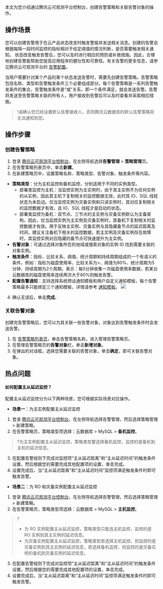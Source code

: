 本文为您介绍通过腾讯云可观测平台控制台，创建告警策略和关联告警对象的操作。

## 操作场景
您可以创建告警用于在云产品状态改变时触发警报并发送相关消息。创建的告警会根据每隔一段时间监控的指标相对于给定阈值的情况判断，是否需要触发相关通知。
状态改变触发告警后，您可以及时进行相应的预防或补救措施。因此，合理地创建告警能帮助您提高应用程序的健壮性和可靠性。有关告警的更多信息，请参见腾讯云可观测平台的 [告警配置](https://intl.cloud.tencent.com/document/product/248/38916)。

当用户需要针对某个产品的某个状态发送告警时，需要先创建告警策略。告警策略包括名称、类型和告警触发条件三个必要组成部分。每个告警策略是一系列告警触发条件的集合，告警触发条件是“或”关系，即一个条件满足，就会发送告警。告警将发送至告警策略关联的所有人，用户接收到告警后可以及时查看并采取相应措施。

>!请确认您已经设置默认告警接收人，否则腾讯云数据库的默认告警策略将无法通知到您。

## 操作步骤
### 创建告警策略
1. 登录 [腾讯云可观测平台控制台](https://console.cloud.tencent.com/monitor/overview)，在左侧导航选择**告警管理** > **策略管理**页。
2. 在告警策略列表页中，单击**新建**。
3. 在新建策略页中，设置策略名称、策略类型、告警对象、触发条件等内容。
 - **策略类型**：分为主机监控和备机监控，分别适用于不同的实例类型。
    - 部署类监控为主机：当监控实例为主实例时，由于其主实例不为任何实例的从实例，因此其主机下复制相关的监控数据无效，此时其 IO、SQL 线程状态为未启动。仅当监控实例为灾备实例和只读实例时，其对应复制相关的监控数据才有效，且 IO、SQL 线程才是启动的状态。
    - 部署类监控为备机：双节点、三节点的主实例与灾备实例默认为主备架构，因此，仅当监控实例为主实例及灾备实例时，其备机下复制相关的监控数据才有效。用于反映主实例、灾备实例与其隐藏备节点的延迟距离及时间，建议关注备机下相关的监控数据，若主实例及灾备实例存在故障时，其监控实例对应隐藏的备节点可快速提升为主实例。
  - **告警对象**：可通过选择对象所在的地域或搜索对象的实例 ID 找到需要关联的对象实例。
 - **触发条件**：指标、比较关系、阈值、统计周期和持续周期组成的一个有语义的条件。例如：指标为磁盘使用率、比较关系为>、阈值为80%、统计周期为5分钟、持续周期为2个周期。表示：每5分钟收集一次磁盘使用率数据，若某台云数据库的磁盘使用率连续两次大于80%则触发告警。
 - **配置告警通知**：支持选择系统预设通知模板和用户自定义通知模板，每个告警策略最多只能绑定三个通知模板，详情请参考 [通知模板](https://intl.cloud.tencent.com/document/product/248/38922)。
![](https://qcloudimg.tencent-cloud.cn/raw/f3f46099bc8d80404a1482af8c2c4def.png)
4. 确认无误后，单击**完成**。

### 关联告警对象
创建完告警策略后，您可以为其关联一些告警对象，对象达到告警触发条件时会发送告警。
1. 在 [告警策略列表页](https://console.cloud.tencent.com/monitor/alarm2/policy)，单击告警策略名称，进入管理告警策略页。
2. 在管理告警策略页的**告警对象**栏，单击**新增对象**。
3. 在弹出的对话框，选择您需要关联的告警对象，单击**确定**，即可关联告警对象。

## 热点问题
#### 如何配置主从延迟监控？
配置主从延迟监控分为以下两种场景，您可根据实际场景对应操作。
- **场景一**：为主实例配置主从延迟监控
 1. 登录 [腾讯云可观测平台控制台](https://console.cloud.tencent.com/monitor/alarm2/history)，在左侧导航选择告警管理，然后选择策略管理 > 新建策略。
 2. 在告警策略页，策略类型项选择：云数据库 > MySQL > **备机监控**。
  >?为主实例配置主从延迟监控，策略类型要选择备机监控，监控的是备机到主机的延迟信息。
 3. 在配置告警规则下完成对监控项“主从延迟距离”和“主从延迟时间”的触发条件设置，然后根据您的需要完成其他配置项的设置，单击完成。
 4. 设置完成后，当“主从延迟距离”和“主从延迟时间”监控项满足触发条件时即可触发告警。

- **场景二**：为 RO 和灾备实例配置主从延迟监控
 1. 登录 [腾讯云可观测平台控制台](https://console.cloud.tencent.com/monitor/alarm2/history)，在左侧导航选择告警管理，然后选择策略管理 > 新建策略。
 2. 在告警策略页，策略类型项选择：云数据库 > MySQL > **主机监控**。
 >?
 >- 为 RO 实例配置主从延迟监控，策略类型只能选主机监控，监控的是 RO 实例到其主实例的延迟信息。
 >- 为灾备实例配置主从延迟监控，策略类型若选择主机监控，则监控的是灾备实例到其主实例的延迟信息，若选择备机监控，则监控的是灾备实例的备机到灾备实例的延迟信息。
 3. 在配置告警规则下完成对监控项“主从延迟距离”和“主从延迟时间”的触发条件设置，然后根据您的需要完成其他配置项的设置，单击完成。
 4. 设置完成后，当“主从延迟距离”和“主从延迟时间”监控项满足触发条件时即可触发告警。
